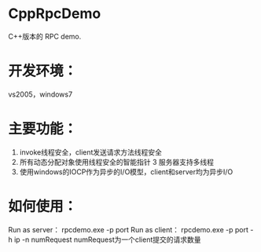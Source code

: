 # CppRpcDemo
C++版本的 RPC demo.

开发环境：
======
vs2005，windows7


主要功能：
======
1.  invoke线程安全，client发送请求方法线程安全
2.  所有动态分配对象使用线程安全的智能指针
3   服务器支持多线程
4.  使用windows的IOCP作为异步的I/O模型，client和server均为异步I/O



如何使用：
======
Run as server： rpcdemo.exe -p port
Run as client： rpcdemo.exe -p port -h ip -n numRequest
numRequest为一个client提交的请求数量
